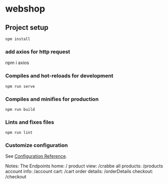 # webshop

## Project setup
```
npm install
```
### add axios for http request
npm i axios
### Compiles and hot-reloads for development
```
npm run serve
```

### Compiles and minifies for production
```
npm run build
```

### Lints and fixes files
```
npm run lint
```

### Customize configuration
See [Configuration Reference](https://cli.vuejs.org/config/).

Notes: The Endpoints
home: /
product view: /crabbe
all products: /products
account info: /account
cart: /cart
order details: /orderDetails
checkout: /checkout
